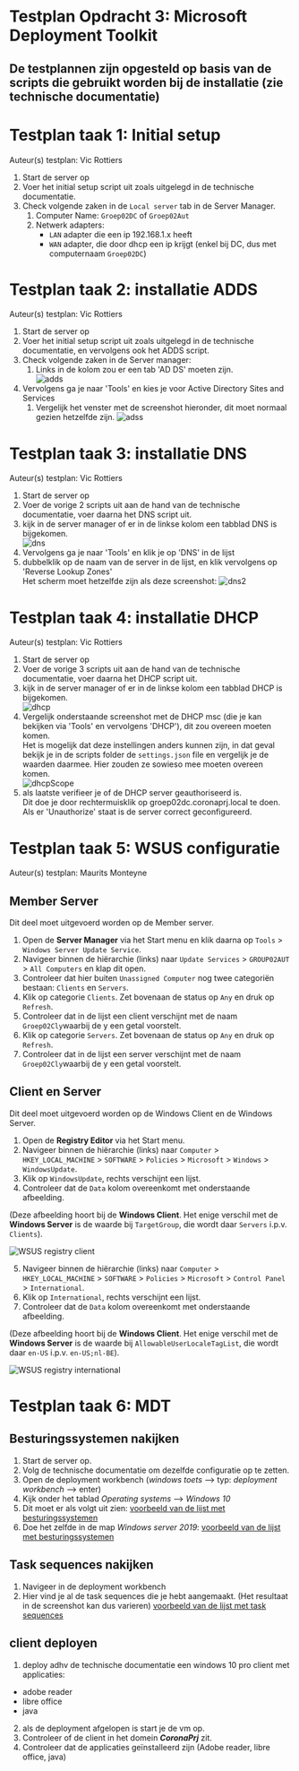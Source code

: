 # Testplan Opdracht 3: Microsoft Deployment Toolkit

## De testplannen zijn opgesteld op basis van de scripts die gebruikt worden bij de installatie (zie technische documentatie)

# Testplan taak 1: Initial setup
Auteur(s) testplan: Vic Rottiers

1. Start de server op
2. Voer het initial setup script uit zoals uitgelegd in de technische documentatie.
3. Check volgende zaken in de `Local server` tab in de Server Manager.
   1. Computer Name: `Groep02DC` of `Groep02Aut`
   2. Netwerk adapters: 
      - `LAN` adapter die een ip 192.168.1.x heeft
      - `WAN` adapter, die door dhcp een ip krijgt (enkel bij DC, dus met computernaam `Groep02DC`)

# Testplan taak 2: installatie ADDS
Auteur(s) testplan: Vic Rottiers
1. Start de server op
2. Voer het initial setup script uit zoals uitgelegd in de technische documentatie, en vervolgens ook het ADDS script.
3. Check volgende zaken in de Server manager:
   1. Links in de kolom zou er een tab 'AD DS' moeten zijn.<br>
   ![adds](testImg/adds.jpg)
4. Vervolgens ga je naar 'Tools' en kies je voor Active Directory Sites and Services
   1. Vergelijk het venster met de screenshot hieronder, dit moet normaal gezien hetzelfde zijn.
    ![adss](testImg/adss.jpg)

# Testplan taak 3: installatie DNS
Auteur(s) testplan: Vic Rottiers

1. Start de server op
2. Voer de vorige 2 scripts uit aan de hand van de technische documentatie, voer daarna het DNS script uit.
3. kijk in de server manager of er in de linkse kolom een tabblad DNS is bijgekomen. <br>
![dns](testImg/dns.jpg)
4. Vervolgens ga je naar 'Tools' en klik je op 'DNS' in de lijst
5. dubbelklik op de naam van de server in de lijst, en klik vervolgens op 'Reverse Lookup Zones'<br>
   Het scherm moet hetzelfde zijn als deze screenshot:
   ![dns2](testImg/dns2.jpg)

# Testplan taak 4: installatie DHCP
Auteur(s) testplan: Vic Rottiers

1. Start de server op
2. Voer de vorige 3 scripts uit aan de hand van de technische documentatie, voer daarna het DHCP script uit.
3. kijk in de server manager of er in de linkse kolom een tabblad DHCP is bijgekomen. <br>
![dhcp](testImg/dhcp.jpg)
4. Vergelijk onderstaande screenshot met de DHCP msc (die je kan bekijken via 'Tools' en vervolgens 'DHCP'), dit zou overeen moeten komen. <br>
Het is mogelijk dat deze instellingen anders kunnen zijn, in dat geval bekijk je in de scripts folder de `settings.json` file en vergelijk je de waarden daarmee. Hier zouden ze sowieso mee moeten overeen komen. <br>
![dhcpScope](testImg/dhcpScope.jpg)
5. als laatste verifieer je of de DHCP server geauthoriseerd is. <br> Dit doe je door rechtermuisklik op groep02dc.coronaprj.local te doen. Als er 'Unauthorize' staat is de server correct geconfigureerd.

# Testplan taak 5: WSUS configuratie
Auteur(s) testplan: Maurits Monteyne

## Member Server
Dit deel moet uitgevoerd worden op de Member server.

1. Open de **Server Manager** via het Start menu en klik daarna op `Tools` > `Windows Server Update Service`.
2. Navigeer binnen de hiërarchie (links) naar `Update Services` > `GROUP02AUT` > `All Computers` en klap dit open.
3. Controleer dat hier buiten `Unassigned Computer` nog twee categoriën bestaan: `Clients` en `Servers`.
4. Klik op categorie `Clients`. Zet bovenaan de status op `Any` en druk op `Refresh`.
5. Controleer dat in de lijst een client verschijnt met de naam `Groep02Cly`waarbij de y een getal voorstelt.
6. Klik op categorie `Servers`. Zet bovenaan de status op `Any` en druk op `Refresh`.
7. Controleer dat in de lijst een server verschijnt met de naam `Groep02Cly`waarbij de y een getal voorstelt.

## Client en Server
Dit deel moet uitgevoerd worden op de Windows Client en de Windows Server.

1. Open de **Registry Editor** via het Start menu.
2. Navigeer binnen de hiërarchie (links) naar `Computer` > `HKEY_LOCAL_MACHINE` > `SOFTWARE` > `Policies` > `Microsoft` > `Windows` > `WindowsUpdate`.
3. Klik op `WindowsUpdate`, rechts verschijnt een lijst.
4. Controleer dat de `Data` kolom overeenkomt met onderstaande afbeelding. 

(Deze afbeelding hoort bij de **Windows Client**. Het enige verschil met de **Windows Server** is de waarde bij `TargetGroup`, die wordt daar `Servers` i.p.v. `Clients`).

![WSUS registry client](testImg/wsus_registry_client.PNG)

5. Navigeer binnen de hiërarchie (links) naar `Computer` > `HKEY_LOCAL_MACHINE` > `SOFTWARE` > `Policies` > `Microsoft` > `Control Panel` > `International`.
6. Klik op `International`, rechts verschijnt een lijst.
7. Controleer dat de `Data` kolom overeenkomt met onderstaande afbeelding. 

(Deze afbeelding hoort bij de **Windows Client**. Het enige verschil met de **Windows Server** is de waarde bij `AllowableUserLocaleTagList`, die wordt daar `en-US` i.p.v. `en-US;nl-BE`).

![WSUS registry international](testImg/wsus_registry_international.PNG)



# Testplan taak 6: MDT

## Besturingssystemen nakijken
1. Start de server op.
2. Volg de technische documentatie om dezelfde configuratie op te zetten.
3. Open de deployment workbench (*windows toets* --> typ: *deployment workbench* --> enter)
4. Kijk onder het tablad *Operating systems* --> *Windows 10*
5. Dit moet er als volgt uit zien:
   [voorbeeld van de lijst met besturingssystemen](testimg/MDT-OS.JPG)
6. Doe het zelfde in de map *Windows server 2019*:
   [voorbeeld van de lijst met besturingssystemen](testimg/MDT-OS2.JPG)

## Task sequences nakijken
1. Navigeer in de deployment workbench
2. Hier vind je al de task sequences die je hebt aangemaakt. (Het resultaat in de screenshot kan dus varieren)
   [voorbeeld van de lijst met task sequences](testimg/MDT-TaskSeq.JPG)

## client deployen
1. deploy adhv de technische documentatie een windows 10 pro client met applicaties: 
- adobe reader
- libre office
- java

2. als de deployment afgelopen is start je de vm op.
3. Controleer of de client in het domein ***CoronaPrj*** zit. 
4. Controleer dat de applicaties geïnstalleerd zijn (Adobe reader, libre office, java)